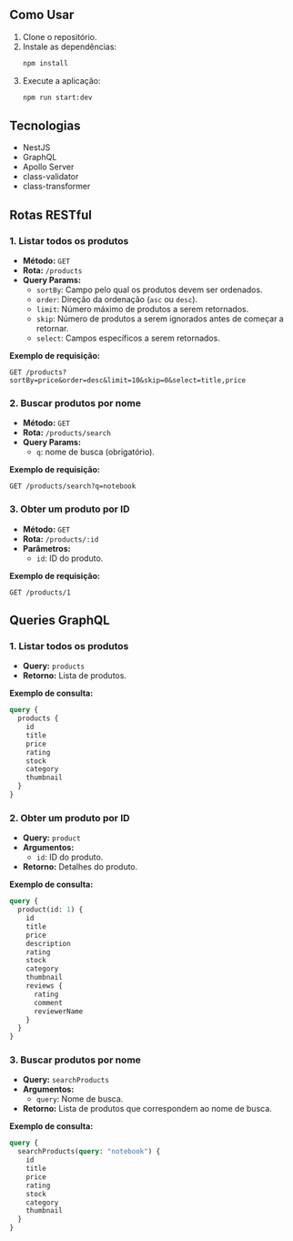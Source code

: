 ## Como Usar

1. Clone o repositório.
2. Instale as dependências:
   ```bash
   npm install
   ```
3. Execute a aplicação:
   ```bash
   npm run start:dev
   ```

## Tecnologias

- NestJS
- GraphQL
- Apollo Server
- class-validator
- class-transformer

## Rotas RESTful

### 1. Listar todos os produtos

- **Método:** `GET`
- **Rota:** `/products`
- **Query Params:**
  - `sortBy`: Campo pelo qual os produtos devem ser ordenados.
  - `order`: Direção da ordenação (`asc` ou `desc`).
  - `limit`: Número máximo de produtos a serem retornados.
  - `skip`: Número de produtos a serem ignorados antes de começar a retornar.
  - `select`: Campos específicos a serem retornados.

**Exemplo de requisição:**

```http
GET /products?sortBy=price&order=desc&limit=10&skip=0&select=title,price
```

### 2. Buscar produtos por nome

- **Método:** `GET`
- **Rota:** `/products/search`
- **Query Params:**
  - `q`: nome de busca (obrigatório).

**Exemplo de requisição:**

```http
GET /products/search?q=notebook
```

### 3. Obter um produto por ID

- **Método:** `GET`
- **Rota:** `/products/:id`
- **Parâmetros:**
  - `id`: ID do produto.

**Exemplo de requisição:**

```http
GET /products/1
```

## Queries GraphQL

### 1. Listar todos os produtos

- **Query:** `products`
- **Retorno:** Lista de produtos.

**Exemplo de consulta:**

```graphql
query {
  products {
    id
    title
    price
    rating
    stock
    category
    thumbnail
  }
}
```

### 2. Obter um produto por ID

- **Query:** `product`
- **Argumentos:**
  - `id`: ID do produto.
- **Retorno:** Detalhes do produto.

**Exemplo de consulta:**

```graphql
query {
  product(id: 1) {
    id
    title
    price
    description
    rating
    stock
    category
    thumbnail
    reviews {
      rating
      comment
      reviewerName
    }
  }
}
```

### 3. Buscar produtos por nome

- **Query:** `searchProducts`
- **Argumentos:**
  - `query`: Nome de busca.
- **Retorno:** Lista de produtos que correspondem ao nome de busca.

**Exemplo de consulta:**

```graphql
query {
  searchProducts(query: "notebook") {
    id
    title
    price
    rating
    stock
    category
    thumbnail
  }
}
```
